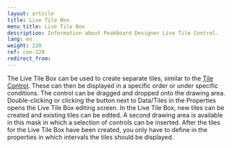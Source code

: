 ```yaml
---
layout: article
title: Live Tile Box
menu_title: Live Tile Box
description: Information about Peakboard Designer Live Tile Control.
lang: en
weight: 220
ref: con-220
redirect_from:
---
```

The Live Tile Box can be used to create separate tiles, similar to the [Tile Control](https://help.peakboard.com/controls/de-tilecontrol.html).
These can then be displayed in a specific order or under specific conditions. 
The control can be dragged and dropped onto the drawing area.
Double-clicking or clicking the button next to Data/Tiles in the Properties opens the Live Tile Box editing screen. 
In the Live Tile Box, new tiles can be created and existing tiles can be edited. 
A second drawing area is available in this mask in which a selection of controls can be inserted. 
After the tiles for the Live Tile Box have been created, you only have to define in the properties in which intervals the tiles should be displayed.